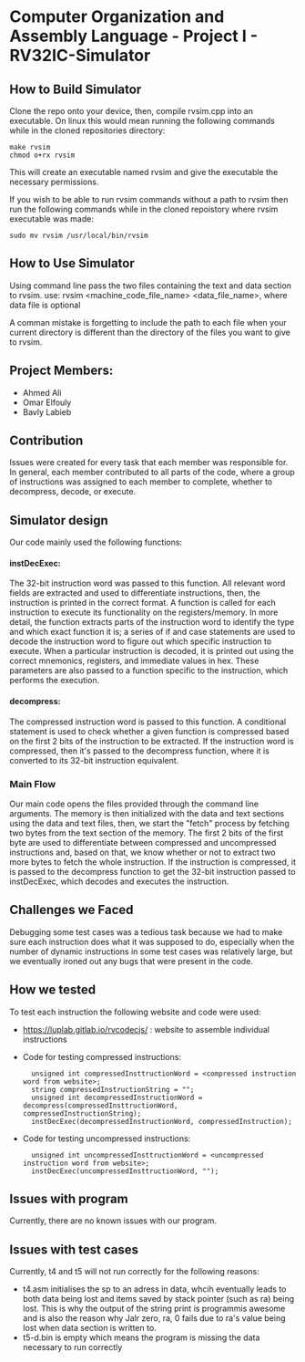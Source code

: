 # Computer Organization and Assembly Language - Project I - RV32IC-Simulator
## How to Build Simulator
Clone the repo onto your device, then, compile rvsim.cpp into an executable.
On linux this would mean running the following commands while in the cloned repositories directory:
```
make rvsim
chmod o+rx rvsim
```
This will create an executable named rvsim and give the executable the necessary permissions.

If you wish to be able to run rvsim commands without a path to rvsim then run the following commands while in the cloned repoistory where rvsim executable was made:
```
sudo mv rvsim /usr/local/bin/rvsim
```

## How to Use Simulator

Using command line pass the two files containing the text and data section to rvsim. 
use: rvsim <machine_code_file_name> <data_file_name>, where data file is optional

A comman mistake is forgetting to include the path to each file when your current directory is different than the directory of the files you want to give to rvsim.

## Project Members:
- Ahmed Ali
- Omar Elfouly
- Bavly Labieb

## Contribution
Issues were created for every task that each member was responsible for. In general, each member contributed to all parts of the code, where a group of instructions was assigned to each member to complete, whether to decompress, decode, or execute.

## Simulator design
Our code mainly used the following functions:

#### instDecExec:
The 32-bit instruction word was passed to this function. All relevant word fields are extracted and used to differentiate instructions, then, the instruction is printed in the correct format. A function is called for each instruction to execute its functionality on the registers/memory. In more detail, the function extracts parts of the instruction word to identify the type and which exact function it is; a series of if and case statements are used to decode the instruction word to figure out which specific instruction to execute. When a particular instruction is decoded, it is printed out using the correct mnemonics, registers, and immediate values in hex. These parameters are also passed to a function specific to the instruction, which performs the execution.

#### decompress:
The compressed instruction word is passed to this function. A conditional statement is used to check whether a given function is compressed based on the first 2 bits of the instruction to be extracted. If the instruction word is compressed, then it's passed to the decompress function, where it is converted to its 32-bit instruction equivalent. 

### Main Flow
Our main code opens the files provided through the command line arguments. The memory is then initialized with the data and text sections using the data and text files, then, we start the "fetch" process by fetching two bytes from the text section of the memory. The first 2 bits of the first byte are used to differentiate between compressed and uncompressed instructions and, based on that, we know whether or not to extract two more bytes to fetch the whole instruction. If the instruction is compressed, it is passed to the decompress function to get the 32-bit instruction passed to instDecExec, which decodes and executes the instruction. 

## Challenges we Faced
Debugging some test cases was a tedious task because we had to make sure each instruction does what it was supposed to do, especially when the number of dynamic instructions in some test cases was relatively large, but we eventually ironed out any bugs that were present in the code.

## How we tested

To test each instruction the following website and code were used:

- https://luplab.gitlab.io/rvcodecjs/ : website to assemble individual instructions
  
- Code for testing compressed instructions:

  ```
	unsigned int compressedInsttructionWord = <compressed instruction word from website>;
	string compressedInstructionString = "";
	unsigned int decompressedInstructionWord = decompress(compressedInsttructionWord, compressedInstructionString);
	instDecExec(decompressedInstructionWord, compressedInstruction);
  ```
- Code for testing uncompressed instructions:

  ```
	unsigned int uncompressedInsttructionWord = <uncompressed instruction word from website>;
	instDecExec(uncompressedInsttructionWord, "");
  ```

## Issues with program

Currently, there are no known issues with our program.

## Issues with test cases

Currently, t4 and t5 will not run correctly for the following reasons:
- t4.asm initialises the sp to an adress in data, whcih eventually leads to both data being lost and items saved by stack pointer (such as ra) being lost. This is why the output of the string print is programmis awesome and is also the reason why Jalr zero, ra, 0 fails due to ra's value being lost when data section is written to.
- t5-d.bin is empty which means the program is missing the data necessary to run correctly

